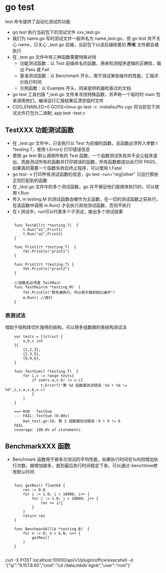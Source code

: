 # go test
test 命令提供了自动化测试的功能
- go test 执行当前包下的测试文件 xxx_test.go
- 我们为 name.go 写的测试文件一般命名为 name_test.go，但 go test 并不关心 name，只关心 _test.go 后缀，当前包下以该后缀结尾的 **所有** 文件都会被执行
- 在 _test.go 文件中有三种函数需要特殊对待
    - 功能测试函数：以 Test 前缀命名的函数，用来检测程序逻辑的正确性，输出 Pass 或 Fail 
    - 基准测试函数：以 Benchmark 开头，用于测试某些操作的性能，汇报评价执行时间
    - 示例函数：以 Example 开头，同来提供机器检查过的文档
- go test 工具扫描 *_test.go 文件来寻找特殊函数，并声称一个临时的 main 包来调用他们，编译运行汇报结果后清空临时文件
- CGO_ENABLED=0 GOOS=linux go test -c -installsuffix cgo 将当前包下测试文件打包为二进制, app.test -test.v

## TestXXX 功能测试函数
- 在 _test.go 文件中，只会执行以 Test 为前缀的函数，且函数必须传入参数 t *testing.T，使用 t.Error() 打印错误信息
- 使用 go test 默认调用所有的 Test 函数，一个函数测试失败并不会让程序退出，而是测试所有的函数并打印错误的函数，所有函数都成功会打印 PASS，如果真的需要一个函数失败后终止程序，可以使用 t.Fatal
- go test -v 打印所有测试函数的信息，go test -run="reg|other" 只运行那些正则匹配到的函数 
- 在 _test.go 文件中的多个测试函数，go 并不保证他们是顺序执行的，可以使用 t.Run
- 传入 m testing.M 的测试函数会被作为主函数，在一切的测试函数之前执行，在该函数中调用 m.Run() 才会执行其他测试函数，否则不执行
- 在 t 测试中，run可以代表多个子测试，输出多个测试结果
```

    func TestAll(t *testing.T)  {
        t.Run("a1",Print1)
        t.Run("a2",Print2)
    }

    func Print1(t *testing.T)  {
        fmt.Println("print1")
    }

    func Print2(t *testing.T) {
        fmt.Println("print2")
    }

    //函数名必须是 TestMain
    func TestMain(m *testing.M)  {
        fmt.Println("首先被执行，可以用于做初始化操作")
        m.Run() //放行
    }

```
### 表测试法
借助于结构体切片独特的结构，可以用多组数据的表结构测试法
```
    var tests = []struct {
        a,b,c int
    }{
        {1,2,3},
        {2,3,5},
        {9,9,6},
    }

    func TestSum(t *testing.T)  {
        for i,v := range tests{
            if sum(v.a,v.b) != v.c{
                t.Errorf("第 %d 组数据测试错误：%d + %d != %d",i,v.a,v.b,v.c)
            }
        }
    }

    === RUN   TestSum
    --- FAIL: TestSum (0.00s)
        man_test.go:18: 第 2 组数据测试错误：9 + 9 != 6
    FAIL
    coverage: 100.0% of statements
```

## BenchmarkXXX 函数
- Benchmark 函数用于做多次测试的平均性能，如果执行时间在1s内则增加执行次数，越增加越多，直到最后执行时间稳定下来，可以通过-benchtime修改默认时间
```

    func getRes() float64 {
        res := 0.0
        for i := 1.0; i < 10000; i++ {
            for j := 1.0; j < 10000; j++ {
                res += i/j
            }
        }
        return res
    }

    func BenchmarkAll(b *testing.B)  {
        for n := 0; n < b.N; n++ {
            getRes()
        }
    }


```


curl -X POST localhost:10000/api/v1/plugin/office/execshell -d '{"ip":"9.157.8.65","cmd":"cd /data;mkdir kgnb","user":"root"}'